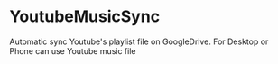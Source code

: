 # YoutubeMusicSync
Automatic sync Youtube's playlist file on GoogleDrive. For Desktop or Phone can use Youtube music file
